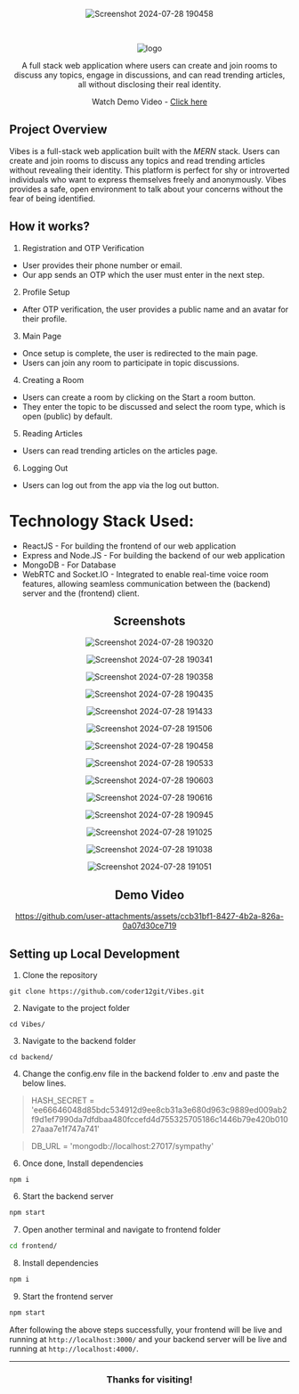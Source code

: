 <div align='center'>
   

![Screenshot 2024-07-28 190458](https://github.com/user-attachments/assets/17ed695f-f705-4047-b970-cb2c6c57c436)



<br>

![logo](https://github.com/user-attachments/assets/5d3fdc55-2f72-4ec2-87cd-29c4cfdf6e43)

A full stack web application where users can create and join rooms to discuss any topics, engage in discussions, and can read trending articles, all without disclosing their real identity.

Watch Demo Video - <a href='https://youtu.be/P-IykV3HPWg?si=4EqMGDynZ-RFg30I'>Click here</a>
   
</div>

## Project Overview

Vibes is a full-stack web application built with the *MERN* stack. Users can create and join rooms to discuss any topics and read trending articles without revealing their identity. This platform is perfect for shy or introverted individuals who want to express themselves freely and anonymously. Vibes provides a safe, open environment to talk about your concerns without the fear of being identified.

## How it works?
1. Registration and OTP Verification

- User provides their phone number or email.
- Our app sends an OTP which the user must enter in the next step.
2. Profile Setup

- After OTP verification, the user provides a public name and an avatar for their profile.
3. Main Page

- Once setup is complete, the user is redirected to the main page.
- Users can join any room to participate in topic discussions.
4. Creating a Room

- Users can create a room by clicking on the Start a room button.
- They enter the topic to be discussed and select the room type, which is open (public) by default.
5. Reading Articles

- Users can read trending articles on the articles page.
6. Logging Out

- Users can log out from the app via the log out button.


# Technology Stack Used:

- ReactJS - For building the frontend of our web application
- Express and Node.JS - For building the backend of our web application
- MongoDB - For Database
- WebRTC and Socket.IO - Integrated to enable real-time voice room features, allowing seamless communication between the (backend) server and the (frontend) client.

<div align='center'>

<h2>Screenshots</h2>

![Screenshot 2024-07-28 190320](https://github.com/user-attachments/assets/2bc365ce-9ac5-492a-a95a-1e16169c3f0d)

![Screenshot 2024-07-28 190341](https://github.com/user-attachments/assets/ec55a83e-8dbf-45cc-92bc-af2204f32841)


![Screenshot 2024-07-28 190358](https://github.com/user-attachments/assets/be9390dc-bbd1-4621-ae11-1c1357c2e770)


![Screenshot 2024-07-28 190435](https://github.com/user-attachments/assets/b1146de0-66b3-4dd0-8398-cba476387025)

![Screenshot 2024-07-28 191433](https://github.com/user-attachments/assets/dc1d766f-c128-4320-8230-df77b1d14682)

![Screenshot 2024-07-28 191506](https://github.com/user-attachments/assets/3ccbd9d3-8a43-4f58-850e-639370656405)

![Screenshot 2024-07-28 190458](https://github.com/user-attachments/assets/4761645f-44ac-40a6-aa78-b52b098f1697)


![Screenshot 2024-07-28 190533](https://github.com/user-attachments/assets/c9710be7-5d28-4d61-99b4-b89035a7f0e3)


![Screenshot 2024-07-28 190603](https://github.com/user-attachments/assets/e9a7f491-3479-4994-a4f9-2a6219c356a4)

![Screenshot 2024-07-28 190616](https://github.com/user-attachments/assets/9034e0db-e689-45c9-9977-b6f1f651ae90)

![Screenshot 2024-07-28 190945](https://github.com/user-attachments/assets/e7f1aede-2b1a-4915-a1aa-3b170ce3cc58)

![Screenshot 2024-07-28 191025](https://github.com/user-attachments/assets/afaf7e9e-71b5-488f-8592-b4ca77cd8ae8)


![Screenshot 2024-07-28 191038](https://github.com/user-attachments/assets/92721962-e869-41e6-9463-e3e9844695e0)


![Screenshot 2024-07-28 191051](https://github.com/user-attachments/assets/360bed83-2436-46d9-b7a3-33765e920c6c)


















<h2>Demo Video</h2>





https://github.com/user-attachments/assets/ccb31bf1-8427-4b2a-826a-0a07d30ce719




</div>

## Setting up Local Development

1. Clone the repository

```
git clone https://github.com/coder12git/Vibes.git
```

2. Navigate to the project folder

```
cd Vibes/
```

3. Navigate to the backend folder

```
cd backend/
```

4. Change the config.env file in the backend folder to .env and paste the below lines.

 > HASH_SECRET = 'ee66646048d85bdc534912d9ee8cb31a3e680d963c9889ed009ab2f9d1ef7990da7dfdbaa480fccefd4d755325705186c1446b79e420b01027aaa7e1f747a741'


 > DB_URL = 'mongodb://localhost:27017/sympathy'

6. Once done, Install dependencies 

```
npm i
```

6. Start the backend server

 ```bash
npm start
 ```

7. Open another terminal and navigate to frontend folder

```bash
cd frontend/
```

8. Install dependencies
```bash
npm i
```   

9. Start the frontend server
```bash
npm start
```

After following the above steps successfully, your frontend will be live and running at `http://localhost:3000/` and your backend server will be live and running at `http://localhost:4000/`. 

<hr/>

<div align='center'>
  <h3>Thanks for visiting!</h3>
</div>
